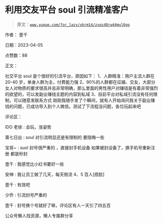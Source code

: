 # 利用交友平台 soul 引流精准客户

> 原文：[`www.yuque.com/for_lazy/xkrm14/zvps48rw44mul6go`](https://www.yuque.com/for_lazy/xkrm14/zvps48rw44mul6go)

作者： 壹千

日期：2023-04-05

点赞数：88

正文：

社交平台 soul 是个很好的引流平台，原因如下： 1、人群精准：用户主流人群在 20-40 岁，单身人群为主，付费能力强 2、90%的人群都在征婚、交友，大部分女人对物质的要求很高并且非常明确，那么里面的男性用户对赚钱是有着非常强烈的欲望的，可以发副业赚钱主题的内容到私域 3、目前平台对私域引流没有任何限制，可以随意发联系方式 刚刚我随手发了个瞬间，就有人开始询问我关于副业赚钱的问题，已成功导入到个人微信。测试了下流程没问题，各位玩起来吧

评论区：

IDO 老徐 : 会玩，涨姿势

第七日出 : soul 对引流明显还是有限制的 要隐晦一些

宝哥~ : suol 封号很严重的 ，直接封手机设备 如果被封设备了，换手机号重新注册 都是秒封

壹千 : 我感觉比小红书要好一些

安神 : 我让员工做了几天，每天倒流 4、5 百人[捂脸]

壹千 : 有效吧

少乔 : 引流封号严重的

壹千 : 封号换个号就好了嘛，评论区有人一天引了四五百

公众号懒人找资源，懒人专属群分享

